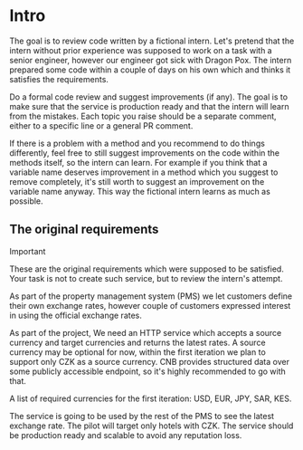 # Intro

The goal is to review code written by a fictional intern. Let's pretend that the intern without prior experience was
supposed to work on a task with a senior engineer, however our engineer got sick with Dragon Pox. The intern prepared
some code within a couple of days on his own which and thinks it satisfies the requirements.

Do a formal code review and suggest improvements (if any). The goal is to make sure that the service is
production ready and that the intern will learn from the mistakes. Each topic you raise should be a separate comment,
either to a specific line or a general PR comment.

If there is a problem with a method and you recommend to do things differently, feel free to still suggest
improvements on the code within the methods itself, so the intern can learn. For example if you think that a variable
name deserves improvement in a method which you suggest to remove completely, it's still worth to suggest an
improvement on the variable name anyway. This way the fictional intern learns as much as possible.

## The original requirements

> [!IMPORTANT]  
> These are the original requirements which were supposed to be satisfied. Your task is not to create such service,
> but to review the intern's attempt.

As part of the property management system (PMS) we let customers define their own exchange rates, however couple of customers
expressed interest in using the official exchange rates.

As part of the project, We need an HTTP service which accepts a source currency and target currencies and returns
the latest rates. A source currency may be optional for now, within the first iteration we plan to support only CZK
as a source currency. CNB provides structured data over some publicly accessible endpoint, so it's highly recommended
to go with that.  

A list of required currencies for the first iteration: USD, EUR, JPY, SAR, KES.

The service is going to be used by the rest of the PMS to see the latest exchange rate. The pilot will target only
hotels with CZK. The service should be production ready and scalable to avoid any reputation loss.
